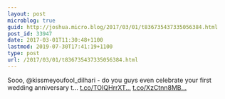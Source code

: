 ```yaml
---
layout: post
microblog: true
guid: http://joshua.micro.blog/2017/03/01/t836735437335056384.html
post_id: 33947
date: 2017-03-01T11:30:48+1100
lastmod: 2019-07-30T17:41:19+1100
type: post
url: /2017/03/01/t836735437335056384.html
---
```

Sooo, @kissmeyoufool_dilhari - do you guys even celebrate your first wedding anniversary t… [t.co/TOIQHrrXT...](https://t.co/TOIQHrrXT6) [t.co/XzCtnn8MB...](https://t.co/XzCtnn8MBy)
